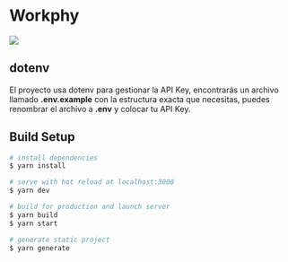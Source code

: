 # Workphy

![](https://media2.giphy.com/media/TiOtVRx07iGqLmWk6m/giphy.gif?cid=bd71bb7da20cfaf17013e3202023cd68b5a8069c5110ea4a&rid=giphy.gif)

## dotenv
El proyecto usa dotenv para gestionar la API Key, encontrarás un archivo llamado **.env.example** con la estructura exacta que necesitas, puedes renombrar el archivo a **.env** y colocar tu API Key.

## Build Setup

```bash
# install dependencies
$ yarn install

# serve with hot reload at localhost:3000
$ yarn dev

# build for production and launch server
$ yarn build
$ yarn start

# generate static project
$ yarn generate
```
